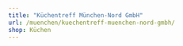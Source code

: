 ```yaml
---
title: "Küchentreff München-Nord GmbH"
url: /muenchen/kuechentreff-muenchen-nord-gmbh/
shop: Küchen
---
```

